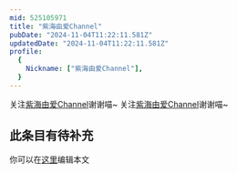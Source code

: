 ```yaml
---
mid: 525105971
title: "紫海由爱Channel"
pubDate: "2024-11-04T11:22:11.581Z"
updatedDate: "2024-11-04T11:22:11.581Z"
profile:
  {
    Nickname: ["紫海由爱Channel"],
  }
---
```


关注[紫海由爱Channel](https://space.bilibili.com/525105971)谢谢喵~ 关注[紫海由爱Channel](https://space.bilibili.com/525105971)谢谢喵~

## 此条目有待补充
你可以在[这里](https://github.com/Yuhanawa/VTuber.ICU/edit/master/src/content/v/紫海由爱Channel/index.md)编辑本文
